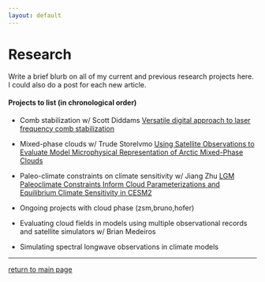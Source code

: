```yaml
---
layout: default
---
```


# Research

Write a brief blurb on all of my current and previous research projects here. I could also do a post for each new article.

#### Projects to list (in chronological order)

*   Comb stabilization w/ Scott Diddams [Versatile digital approach to laser frequency comb stabilization](./assets/pdf/shaw2019_osacontinuum_combstabilization.pdf)
*   Mixed-phase clouds w/ Trude Storelvmo [Using Satellite Observations to Evaluate Model Microphysical Representation of Arctic Mixed-Phase Clouds](./assets/pdf/)
*   Paleo-climate constraints on climate sensitivity w/ Jiang Zhu [LGM Paleoclimate Constraints Inform Cloud Parameterizations and Equilibrium Climate Sensitivity in CESM2](./assets/pdf/zhu2022_JAMES_paleoconstraints.pdf)


*   Ongoing projects with cloud phase (zsm,bruno,hofer)
*   Evaluating cloud fields in models using multiple observational records and satellite simulators w/ Brian Medeiros

*   Simulating spectral longwave observations in climate models


* * *

[return to main page](./)